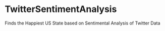 TwitterSentimentAnalysis
========================

Finds the Happiest US State based on Sentimental Analysis of Twitter Data
